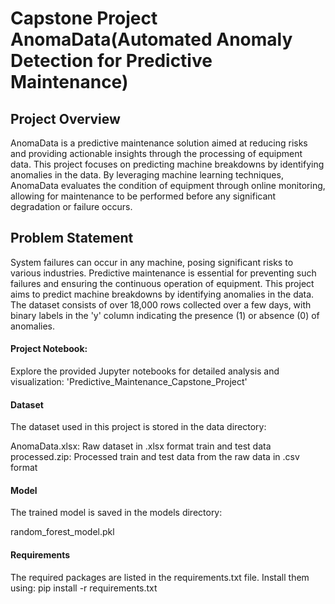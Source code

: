 # Capstone Project AnomaData(Automated Anomaly Detection for Predictive Maintenance)

## Project Overview
AnomaData is a predictive maintenance solution aimed at reducing risks and providing actionable insights through the processing of equipment data. This project focuses on predicting machine breakdowns by identifying anomalies in the data. By leveraging machine learning techniques, AnomaData evaluates the condition of equipment through online monitoring, allowing for maintenance to be performed before any significant degradation or failure occurs.

## Problem Statement
System failures can occur in any machine, posing significant risks to various industries. Predictive maintenance is essential for preventing such failures and ensuring the continuous operation of equipment. This project aims to predict machine breakdowns by identifying anomalies in the data. The dataset consists of over 18,000 rows collected over a few days, with binary labels in the 'y' column indicating the presence (1) or absence (0) of anomalies.


#### Project Notebook:
Explore the provided Jupyter notebooks for detailed analysis and visualization:
'Predictive_Maintenance_Capstone_Project'

#### Dataset
The dataset used in this project is stored in the data directory:

AnomaData.xlsx: Raw dataset in .xlsx format
train and test data processed.zip: Processed train and test data from the raw data in .csv format

#### Model
The trained model is saved in the models directory:

random_forest_model.pkl

#### Requirements
The required packages are listed in the requirements.txt file. Install them using:
pip install -r requirements.txt

